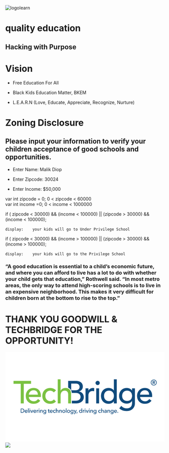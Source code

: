 ![logolearn](https://user-images.githubusercontent.com/66703987/92419939-7287f300-f13e-11ea-80ab-114bdad90873.png)


# quality education
## Hacking with Purpose


# Vision
* Free Education For All

* Black Kids Education Matter, BKEM

* L.E.A.R.N (Love, Educate, Appreciate, Recognize, Nurture)

# Zoning Disclosure								
								
## Please input your information to verify your children acceptance of good schools and opportunities.	

								
* Enter Name:		Malik Diop						
								
* Enter Zipcode:		30024						
								
* Enter Income:		 $50,000 						
								
								
								
var int zipcode = 0; 0 < zipcode < 60000								
var int income =0;  0 < income < 1000000								
								
								
if ( zipcode < 30000) && (income < 100000) || (zipcode > 30000) && (income < 100000);								
								
	display:	your kids will go to Under Privilege School						
								
								
if ( zipcode < 30000) && (income > 100000) || (zipcode > 30000) && (income > 100000);								
								
	display:	your kids will go to the Privilege School						
								
								
### “A good education is essential to a child’s economic future, and where you can afford to live has a lot to do with whether your child gets that education,” Rothwell said. “In most metro areas, the only way to attend high-scoring schools is to live in an expensive neighborhood. This makes it very difficult for children born at the bottom to rise to the top.”								
# THANK YOU GOODWILL & TECHBRIDGE FOR THE OPPORTUNITY!		

![](images/techbridgelogo.png)
![](images/zoningnode.gif)
